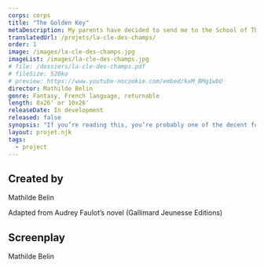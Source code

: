 ```yaml
---
corps: corps
title: "The Golden Key"
metaDescription: My parents have decided to send me to the School of Thieves. The mission of this dreadful boarding school is to put children like me back on the wrong track.
translatedUrl: /projets/la-cle-des-champs/
order: 1
image: /images/la-cle-des-champs.jpg
imageList: /images/la-cle-des-champs.jpg
# file: /dossiers/la-cle-des-champs.pdf
# fileSize: 520ko
# preview: https://www.youtube-nocookie.com/embed/kxM_BMg1wbU
director: Mathilde Belin
genre: Fantasy, French language, returnable
length: 8x26' or 10x26'
releaseDate: In development
released: false
synopsis: "If you’re reading this, you’re probably one of the decent folks—the Hagglers. I, Robine Loot, 14 years old, come from a very old and notorious family of burglars and bandits of all sorts. But to be perfectly honest, I am a terrible thief—a disgrace to the family! My parents have decided to send me to the School of Thieves. The mission of this dreadful boarding school is to put children like me back on the wrong track.​"
layout: projet.njk
tags:
  - project
---
```


<div class="grid-col">

## Created by

Mathilde Belin

Adapted from Audrey Faulot’s novel (Gallimard Jeunesse Editions)
​ 
## Screenplay

Mathilde Belin

</div>
<div class="grid-col">

</div>